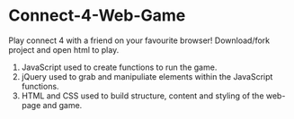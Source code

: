 # Connect-4-Web-Game

Play connect 4 with a friend on your favourite browser! Download/fork project and open html to play.

1. JavaScript used to create functions to run the game.
2. jQuery used to grab and manipuliate elements within the JavaScript functions.
3. HTML and CSS used to build structure, content and styling of the web-page and game.
